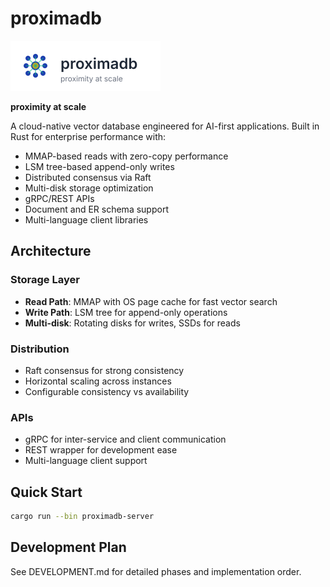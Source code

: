 # proximadb

<img src="assets/logo.svg" alt="ProximaDB Logo" width="240">

**proximity at scale**

A cloud-native vector database engineered for AI-first applications. Built in Rust for enterprise performance with:
- MMAP-based reads with zero-copy performance
- LSM tree-based append-only writes  
- Distributed consensus via Raft
- Multi-disk storage optimization
- gRPC/REST APIs
- Document and ER schema support
- Multi-language client libraries

## Architecture

### Storage Layer
- **Read Path**: MMAP with OS page cache for fast vector search
- **Write Path**: LSM tree for append-only operations
- **Multi-disk**: Rotating disks for writes, SSDs for reads

### Distribution
- Raft consensus for strong consistency
- Horizontal scaling across instances
- Configurable consistency vs availability

### APIs
- gRPC for inter-service and client communication
- REST wrapper for development ease
- Multi-language client support

## Quick Start

```bash
cargo run --bin proximadb-server
```

## Development Plan

See DEVELOPMENT.md for detailed phases and implementation order.